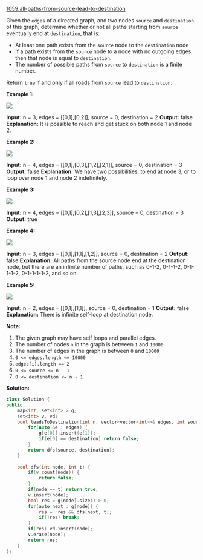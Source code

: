 [1059.all-paths-from-source-lead-to-destination](https://leetcode.com/problems/all-paths-from-source-lead-to-destination/)  

Given the `edges` of a directed graph, and two nodes `source` and `destination` of this graph, determine whether or not all paths starting from `source` eventually end at `destination`, that is:

*   At least one path exists from the `source` node to the `destination` node
*   If a path exists from the `source` node to a node with no outgoing edges, then that node is equal to `destination`.
*   The number of possible paths from `source` to `destination` is a finite number.

Return `true` if and only if all roads from `source` lead to `destination`.

**Example 1:**

![](https://assets.leetcode.com/uploads/2019/03/16/485_example_1.png)

**Input:** n = 3, edges = \[\[0,1\],\[0,2\]\], source = 0, destination = 2
**Output:** false
**Explanation:** It is possible to reach and get stuck on both node 1 and node 2.

**Example 2:**

![](https://assets.leetcode.com/uploads/2019/03/16/485_example_2.png)

**Input:** n = 4, edges = \[\[0,1\],\[0,3\],\[1,2\],\[2,1\]\], source = 0, destination = 3
**Output:** false
**Explanation:** We have two possibilities: to end at node 3, or to loop over node 1 and node 2 indefinitely.

**Example 3:**

![](https://assets.leetcode.com/uploads/2019/03/16/485_example_3.png)

**Input:** n = 4, edges = \[\[0,1\],\[0,2\],\[1,3\],\[2,3\]\], source = 0, destination = 3
**Output:** true

**Example 4:**

![](https://assets.leetcode.com/uploads/2019/03/16/485_example_4.png)

**Input:** n = 3, edges = \[\[0,1\],\[1,1\],\[1,2\]\], source = 0, destination = 2
**Output:** false
**Explanation:** All paths from the source node end at the destination node, but there are an infinite number of paths, such as 0-1-2, 0-1-1-2, 0-1-1-1-2, 0-1-1-1-1-2, and so on.

**Example 5:**

![](https://assets.leetcode.com/uploads/2019/03/16/485_example_5.png)

**Input:** n = 2, edges = \[\[0,1\],\[1,1\]\], source = 0, destination = 1
**Output:** false
**Explanation:** There is infinite self-loop at destination node.

**Note:**

1.  The given graph may have self loops and parallel edges.
2.  The number of nodes `n` in the graph is between `1` and `10000`
3.  The number of edges in the graph is between `0` and `10000`
4.  `0 <= edges.length <= 10000`
5.  `edges[i].length == 2`
6.  `0 <= source <= n - 1`
7.  `0 <= destination <= n - 1`  



**Solution:**  

```cpp
class Solution {
public:
    map<int, set<int> > g;
    set<int> v, vd;
    bool leadsToDestination(int n, vector<vector<int>>& edges, int source, int destination) {
        for(auto &e : edges) {
            g[e[0]].insert(e[1]);
            if(e[0] == destination) return false;
        }
        return dfs(source, destination);
    }
    
    bool dfs(int node, int t) {
        if(v.count(node)) {
            return false;
        }
        if(node == t) return true;
        v.insert(node);
        bool res = g[node].size() > 0;
        for(auto next : g[node]) {
            res =  res && dfs(next, t);
            if(!res) break;
        }
        if(res) vd.insert(node);
        v.erase(node);
        return res;
    }
};
```
      